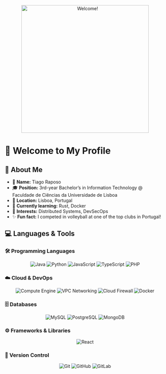 <p align="center">
  <img src="https://media.giphy.com/media/JIX9t2j0ZTN9S/giphy.gif" alt="Welcome!" width="400" />
</p>

# 👋 Welcome to My Profile

## 📝 About Me

- 👤 **Name:** Tiago Raposo  
- 🎓 **Position:** 3rd-year Bachelor’s in Information Technology @ Faculdade de Ciências da Universidade de Lisboa  
- 📍 **Location:** Lisboa, Portugal  
- 🌱 **Currently learning:** Rust, Docker  
- 🎯 **Interests:** Distributed Systems, DevSecOps  
- ✨ **Fun fact:** I competed in volleyball at one of the top clubs in Portugal!

## 💻 Languages & Tools

### 🛠️ Programming Languages

<p align="center">
  <img alt="Java" src="https://img.shields.io/badge/Java-ED8B00?logo=java&style=for-the-badge" />
  <img alt="Python" src="https://img.shields.io/badge/Python-3776AB?logo=python&style=for-the-badge" />
  <img alt="JavaScript" src="https://img.shields.io/badge/JavaScript-F7DF1E?logo=javascript&style=for-the-badge" />
  <img alt="TypeScript" src="https://img.shields.io/badge/TypeScript-3178C6?logo=typescript&style=for-the-badge" />
  <img alt="PHP" src="https://img.shields.io/badge/PHP-777BB4?logo=php&style=for-the-badge" />
</p>

### ☁️ Cloud & DevOps

<p align="center">
  <img alt="Compute Engine" src="https://img.shields.io/badge/Compute_Engine-4285F4?logo=googlecloud&style=for-the-badge" />
  <img alt="VPC Networking" src="https://img.shields.io/badge/VPC_Networking-4285F4?logo=googlecloud&style=for-the-badge" />
  <img alt="Cloud Firewall" src="https://img.shields.io/badge/Firewall-4285F4?logo=googlecloud&style=for-the-badge" />
  <img alt="Docker" src="https://img.shields.io/badge/Docker-2496ED?logo=docker&style=for-the-badge" />
</p>

### 🗄️ Databases

<p align="center">
  <img alt="MySQL" src="https://img.shields.io/badge/MySQL-4479A1?logo=mysql&style=for-the-badge" />
  <img alt="PostgreSQL" src="https://img.shields.io/badge/PostgreSQL-336791?logo=postgresql&style=for-the-badge" />
  <img alt="MongoDB" src="https://img.shields.io/badge/MongoDB-47A248?logo=mongodb&style=for-the-badge" />
</p>

### ⚙️ Frameworks & Libraries

<p align="center">
  <img alt="React" src="https://img.shields.io/badge/React-20232A?logo=react&style=for-the-badge" />
</p>

### 🔧 Version Control

<p align="center">
  <img alt="Git" src="https://img.shields.io/badge/Git-F05032?logo=git&style=for-the-badge" />
  <img alt="GitHub" src="https://img.shields.io/badge/GitHub-181717?logo=github&style=for-the-badge" />
  <img alt="GitLab" src="https://img.shields.io/badge/GitLab-FC6D26?logo=gitlab&style=for-the-badge" />
</p>
